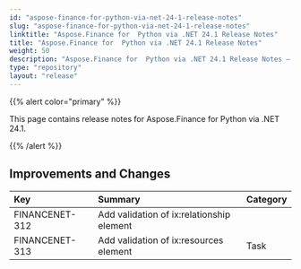 ```yaml
---
id: "aspose-finance-for-python-via-net-24-1-release-notes"
slug: "aspose-finance-for-python-via-net-24-1-release-notes"
linktitle: "Aspose.Finance for  Python via .NET 24.1 Release Notes"
title: "Aspose.Finance for  Python via .NET 24.1 Release Notes"
weight: 50
description: "Aspose.Finance for  Python via .NET 24.1 Release Notes – the latest updates and fixes."
type: "repository"
layout: "release"
---
```


{{% alert color="primary" %}}

This page contains release notes for Aspose.Finance for Python via .NET 24.1.

{{% /alert %}}

## **Improvements and Changes**

|**Key**|**Summary**|**Category**|
| :- | :- | :- |
|FINANCENET-312|Add validation of ix:relationship element||Task|
|FINANCENET-313|Add validation of ix:resources element|Task|
